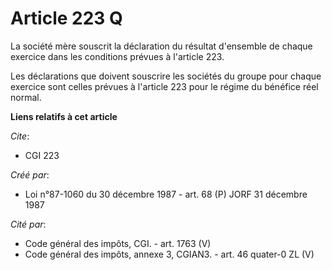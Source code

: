 # Article 223 Q

La société mère souscrit la déclaration du résultat d'ensemble de chaque exercice dans les conditions prévues à l'article
223.

Les déclarations que doivent souscrire les sociétés du groupe pour chaque exercice sont celles prévues à l'article 223 pour
le régime du bénéfice réel normal.

**Liens relatifs à cet article**

_Cite_:

  - CGI 223

_Créé par_:

  - Loi n°87-1060 du 30 décembre 1987 - art. 68 (P) JORF 31 décembre 1987

_Cité par_:

  - Code général des impôts, CGI. - art. 1763 (V)
  - Code général des impôts, annexe 3, CGIAN3. - art. 46 quater-0 ZL (V)
